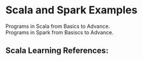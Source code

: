 # Scala and Spark Examples
Programs in Scala from Basics to Advance.\
Programs in Spark from Basiscs to Advance.

Scala Learning References:
-------------------------


